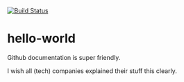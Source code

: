 [![Build Status](https://travis-ci.com/harmiksardar/hello-world.svg?branch=master)](https://travis-ci.com/harmiksardar/hello-world)

# hello-world

Github documentation is super friendly.

I wish all (tech) companies explained their stuff this clearly.

